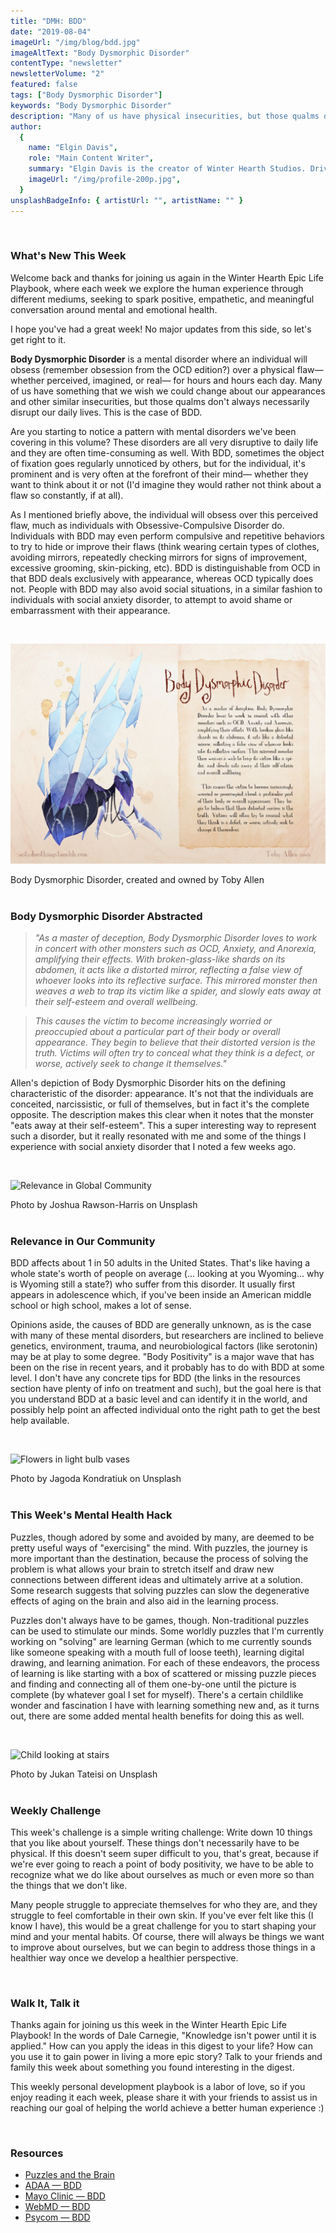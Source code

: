 ```yaml
---
title: "DMH: BDD"
date: "2019-08-04"
imageUrl: "/img/blog/bdd.jpg"
imageAltText: "Body Dysmorphic Disorder"
contentType: "newsletter"
newsletterVolume: "2"
featured: false
tags: ["Body Dysmorphic Disorder"]
keywords: "Body Dysmorphic Disorder"
description: "Many of us have physical insecurities, but those qualms don't always necessarily disrupt our daily lives. This is the case of BDD:"
author:
  {
    name: "Elgin Davis",
    role: "Main Content Writer",
    summary: "Elgin Davis is the creator of Winter Hearth Studios. Driven by a passionate spirit and boundless curiosity, Davis' work seeks to explore the depths of humanity and what it might look like to live a hyper-meaningful existence here on earth.",
    imageUrl: "/img/profile-200p.jpg",
  }
unsplashBadgeInfo: { artistUrl: "", artistName: "" }
---
```


<br>

### What's New This Week

Welcome back and thanks for joining us again in the Winter Hearth Epic Life Playbook, where each week we explore the human experience through different mediums, seeking to spark positive, empathetic, and meaningful conversation around mental and emotional health.

I hope you've had a great week! No major updates from this side, so let's get right to it.

**Body Dysmorphic Disorder** is a mental disorder where an individual will obsess (remember obsession from the OCD edition?) over a physical flaw— whether perceived, imagined, or real— for hours and hours each day. Many of us have something that we wish we could change about our appearances and other similar insecurities, but those qualms don't always necessarily disrupt our daily lives. This is the case of BDD.

Are you starting to notice a pattern with mental disorders we've been covering in this volume? These disorders are all very disruptive to daily life and they are often time-consuming as well. With BDD, sometimes the object of fixation goes regularly unnoticed by others, but for the individual, it's prominent and is very often at the forefront of their mind— whether they want to think about it or not (I'd imagine they would rather not think about a flaw so constantly, if at all).

As I mentioned briefly above, the individual will obsess over this perceived flaw, much as individuals with Obsessive-Compulsive Disorder do. Individuals with BDD may even perform compulsive and repetitive behaviors to try to hide or improve their flaws (think wearing certain types of clothes, avoiding mirrors, repeatedly checking mirrors for signs of improvement, excessive grooming, skin-picking, etc). BDD is distinguishable from OCD in that BDD deals exclusively with appearance, whereas OCD typically does not. People with BDD may also avoid social situations, in a similar fashion to individuals with social anxiety disorder, to attempt to avoid shame or embarrassment with their appearance.

 <br />

![Body Dysmorphic Disorder, created and owned by Toby Allen](/img/blog/bdd.jpg)

<div class="photo-credit"> 
    Body Dysmorphic Disorder, created and owned by Toby Allen
</div>
<br />

### Body Dysmorphic Disorder Abstracted

> _"As a master of deception, Body Dysmorphic Disorder loves to work in concert with other monsters such as OCD, Anxiety, and Anorexia, amplifying their effects. With broken-glass-like shards on its abdomen, it acts like a distorted mirror, reflecting a false view of whoever looks into its reflective surface. This mirrored monster then weaves a web to trap its victim like a spider, and slowly eats away at their self-esteem and overall wellbeing._

> _This causes the victim to become increasingly worried or preoccupied about a particular part of their body or overall appearance. They begin to believe that their distorted version is the truth. Victims will often try to conceal what they think is a defect, or worse, actively seek to change it themselves."_

Allen's depiction of Body Dysmorphic Disorder hits on the defining characteristic of the disorder: appearance. It's not that the individuals are conceited, narcissistic, or full of themselves, but in fact it's the complete opposite. The description makes this clear when it notes that the monster "eats away at their self-esteem". This a super interesting way to represent such a disorder, but it really resonated with me and some of the things I experience with social anxiety disorder that I noted a few weeks ago.

<br />

![Relevance in Global Community](https://gallery.mailchimp.com/82935dc1a750f772912d12316/images/39d07f89-892f-4bd5-b120-0f8b55e6630c.jpg)

<div class="photo-credit"> 
    Photo by Joshua Rawson-Harris on Unsplash
</div>

<br />

### Relevance in Our Community

BDD affects about 1 in 50 adults in the United States. That's like having a whole state's worth of people on average (... looking at you Wyoming... why is Wyoming still a state?) who suffer from this disorder. It usually first appears in adolescence which, if you've been inside an American middle school or high school, makes a lot of sense.

Opinions aside, the causes of BDD are generally unknown, as is the case with many of these mental disorders, but researchers are inclined to believe genetics, environment, trauma, and neurobiological factors (like serotonin) may be at play to some degree. "Body Positivity" is a major wave that has been on the rise in recent years, and it probably has to do with BDD at some level. I don't have any concrete tips for BDD (the links in the resources section have plenty of info on treatment and such), but the goal here is that you understand BDD at a basic level and can identify it in the world, and possibly help point an affected individual onto the right path to get the best help available.

<br />

![Flowers in light bulb vases](https://gallery.mailchimp.com/82935dc1a750f772912d12316/images/6811f08f-be0d-4024-a560-2682542e9943.jpg)

<div class="photo-credit"> 
    Photo by Jagoda Kondratiuk on Unsplash  
</div>
<br />

### This Week's Mental Health Hack

Puzzles, though adored by some and avoided by many, are deemed to be pretty useful ways of "exercising" the mind. With puzzles, the journey is more important than the destination, because the process of solving the problem is what allows your brain to stretch itself and draw new connections between different ideas and ultimately arrive at a solution. Some research suggests that solving puzzles can slow the degenerative effects of aging on the brain and also aid in the learning process.

Puzzles don't always have to be games, though. Non-traditional puzzles can be used to stimulate our minds. Some worldly puzzles that I'm currently working on "solving" are learning German (which to me currently sounds like someone speaking with a mouth full of loose teeth), learning digital drawing, and learning animation. For each of these endeavors, the process of learning is like starting with a box of scattered or missing puzzle pieces and finding and connecting all of them one-by-one until the picture is complete (by whatever goal I set for myself). There's a certain childlike wonder and fascination I have with learning something new and, as it turns out, there are some added mental health benefits for doing this as well.

<br />

![Child looking at stairs](https://gallery.mailchimp.com/82935dc1a750f772912d12316/images/f1cb78de-9b26-4bbf-80de-b64f00028e4c.jpg)

<div class="photo-credit"> 
    Photo by Jukan Tateisi on Unsplash
</div>

<br />

### Weekly Challenge

This week's challenge is a simple writing challenge: Write down 10 things that you like about yourself. These things don't necessarily have to be physical. If this doesn't seem super difficult to you, that's great, because if we're ever going to reach a point of body positivity, we have to be able to recognize what we do like about ourselves as much or even more so than the things that we don't like.

Many people struggle to appreciate themselves for who they are, and they struggle to feel comfortable in their own skin. If you've ever felt like this (I know I have), this would be a great challenge for you to start shaping your mind and your mental habits. Of course, there will always be things we want to improve about ourselves, but we can begin to address those things in a healthier way once we develop a healthier perspective.

<br>

### Walk It, Talk it

Thanks again for joining us this week in the Winter Hearth Epic Life Playbook! In the words of Dale Carnegie, "Knowledge isn't power until it is applied." How can you apply the ideas in this digest to your life? How can you use it to gain power in living a more epic story? Talk to your friends and family this week about something you found interesting in the digest.

This weekly personal development playbook is a labor of love, so if you enjoy reading it each week, please share it with your friends to assist us in reaching our goal of helping the world achieve a better human experience :)

<br>

### Resources

- [Puzzles and the Brain](https://www.psychologytoday.com/us/blog/brain-workout/200904/puzzles-and-the-brain)
- [ADAA — BDD](https://adaa.org/understanding-anxiety/related-illnesses/other-related-conditions/body-dysmorphic-disorder-bdd)
- [Mayo Clinic — BDD](https://www.mayoclinic.org/diseases-conditions/body-dysmorphic-disorder/symptoms-causes/syc-20353938)
- [WebMD — BDD](https://www.webmd.com/mental-health/mental-health-body-dysmorphic-disorder#1)
- [Psycom — BDD](https://www.psycom.net/eating-disorders/body-dysmorphic-disorder)
